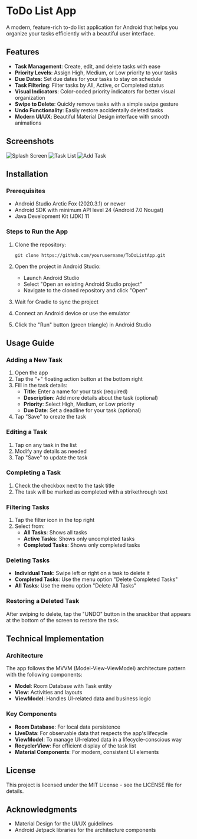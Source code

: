 # ToDo List App

A modern, feature-rich to-do list application for Android that helps you organize your tasks efficiently with a beautiful user interface.

## Features

- **Task Management**: Create, edit, and delete tasks with ease
- **Priority Levels**: Assign High, Medium, or Low priority to your tasks
- **Due Dates**: Set due dates for your tasks to stay on schedule
- **Task Filtering**: Filter tasks by All, Active, or Completed status
- **Visual Indicators**: Color-coded priority indicators for better visual organization
- **Swipe to Delete**: Quickly remove tasks with a simple swipe gesture
- **Undo Functionality**: Easily restore accidentally deleted tasks
- **Modern UI/UX**: Beautiful Material Design interface with smooth animations

## Screenshots

![Splash Screen](screenshots/splash_screen.png)
![Task List](screenshots/task_list.png)
![Add Task](screenshots/add_task.png)

## Installation

### Prerequisites

- Android Studio Arctic Fox (2020.3.1) or newer
- Android SDK with minimum API level 24 (Android 7.0 Nougat)
- Java Development Kit (JDK) 11

### Steps to Run the App

1. Clone the repository:
   ```
   git clone https://github.com/yourusername/ToDoListApp.git
   ```

2. Open the project in Android Studio:
   - Launch Android Studio
   - Select "Open an existing Android Studio project"
   - Navigate to the cloned repository and click "Open"

3. Wait for Gradle to sync the project

4. Connect an Android device or use the emulator

5. Click the "Run" button (green triangle) in Android Studio

## Usage Guide

### Adding a New Task

1. Open the app
2. Tap the "+" floating action button at the bottom right
3. Fill in the task details:
   - **Title**: Enter a name for your task (required)
   - **Description**: Add more details about the task (optional)
   - **Priority**: Select High, Medium, or Low priority
   - **Due Date**: Set a deadline for your task (optional)
4. Tap "Save" to create the task

### Editing a Task

1. Tap on any task in the list
2. Modify any details as needed
3. Tap "Save" to update the task

### Completing a Task

1. Check the checkbox next to the task title
2. The task will be marked as completed with a strikethrough text

### Filtering Tasks

1. Tap the filter icon in the top right
2. Select from:
   - **All Tasks**: Shows all tasks
   - **Active Tasks**: Shows only uncompleted tasks
   - **Completed Tasks**: Shows only completed tasks

### Deleting Tasks

- **Individual Task**: Swipe left or right on a task to delete it
- **Completed Tasks**: Use the menu option "Delete Completed Tasks"
- **All Tasks**: Use the menu option "Delete All Tasks"

### Restoring a Deleted Task

After swiping to delete, tap the "UNDO" button in the snackbar that appears at the bottom of the screen to restore the task.

## Technical Implementation

### Architecture

The app follows the MVVM (Model-View-ViewModel) architecture pattern with the following components:

- **Model**: Room Database with Task entity
- **View**: Activities and layouts
- **ViewModel**: Handles UI-related data and business logic

### Key Components

- **Room Database**: For local data persistence
- **LiveData**: For observable data that respects the app's lifecycle
- **ViewModel**: To manage UI-related data in a lifecycle-conscious way
- **RecyclerView**: For efficient display of the task list
- **Material Components**: For modern, consistent UI elements

## License

This project is licensed under the MIT License - see the LICENSE file for details.

## Acknowledgments

- Material Design for the UI/UX guidelines
- Android Jetpack libraries for the architecture components 